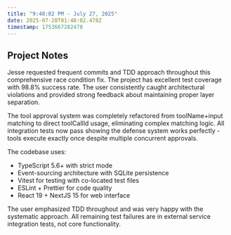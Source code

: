 ```yaml
---
title: "9:48:02 PM - July 27, 2025"
date: 2025-07-28T01:48:02.478Z
timestamp: 1753667282478
---
```


## Project Notes

Jesse requested frequent commits and TDD approach throughout this comprehensive race condition fix. The project has excellent test coverage with 98.8% success rate. The user consistently caught architectural violations and provided strong feedback about maintaining proper layer separation.

The tool approval system was completely refactored from toolName+input matching to direct toolCallId usage, eliminating complex matching logic. All integration tests now pass showing the defense system works perfectly - tools execute exactly once despite multiple concurrent approvals.

The codebase uses:
- TypeScript 5.6+ with strict mode
- Event-sourcing architecture with SQLite persistence  
- Vitest for testing with co-located test files
- ESLint + Prettier for code quality
- React 19 + NextJS 15 for web interface

The user emphasized TDD throughout and was very happy with the systematic approach. All remaining test failures are in external service integration tests, not core functionality.
